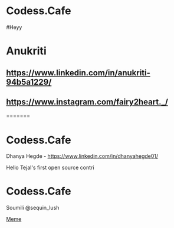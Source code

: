 
# Codess.Cafe
#Heyy
# Anukriti
## https://www.linkedin.com/in/anukriti-94b5a1229/
## https://www.instagram.com/fairy2heart._/



=======
# Codess.Cafe
Dhanya Hegde - https://www.linkedin.com/in/dhanyahegde01/

Hello Tejal's first open source contri 

# Codess.Cafe
Soumili 
@sequin_lush

[Meme](https://miro.medium.com/max/600/0*Y602BVKpn-ek3V5P.png)
